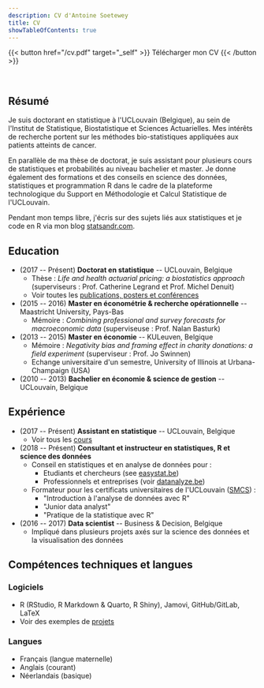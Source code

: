 ```yaml
---
description: CV d'Antoine Soetewey
title: CV
showTableOfContents: true
---
```


{{< button href="/cv.pdf" target="_self" >}}
Télécharger mon CV
{{< /button >}}

<br>

## Résumé

Je suis doctorant en statistique à l'UCLouvain (Belgique), au sein de l'Institut de Statistique, Biostatistique et Sciences Actuarielles. Mes intérêts de recherche portent sur les méthodes bio-statistiques appliquées aux patients atteints de cancer.

En parallèle de ma thèse de doctorat, je suis assistant pour plusieurs cours de statistiques et probabilités au niveau bachelier et master. Je donne également des formations et des conseils en science des données, statistiques et programmation R dans le cadre de la plateforme technologique du Support en Méthodologie et Calcul Statistique de l'UCLouvain.

Pendant mon temps libre, j'écris sur des sujets liés aux statistiques et je code en R via mon blog [statsandr.com](https://statsandr.com/).

## Education

- (2017 -- Présent) **Doctorat en statistique** -- UCLouvain, Belgique
  + Thèse : *Life and health actuarial pricing: a biostatistics approach* (superviseurs : Prof. Catherine Legrand et Prof. Michel Denuit)
  + Voir toutes les [publications, posters et conférences](/fr/research/)
- (2015 -- 2016) **Master en économétrie & recherche opérationnelle** -- Maastricht University, Pays-Bas 
  + Mémoire : *Combining professional and survey forecasts for macroeconomic data* (superviseuse : Prof. Nalan Basturk)
- (2013 -- 2015) **Master en économie** -- KULeuven, Belgique
  + Mémoire : *Negativity bias and framing effect in charity donations: a field experiment* (superviseur : Prof. Jo Swinnen)
  + Echange universitaire d'un semestre, University of Illinois at Urbana-Champaign (USA)
- (2010 -- 2013) **Bachelier en économie & science de gestion** -- UCLouvain, Belgique

## Expérience

- (2017 -- Présent) **Assistant en statistique** -- UCLouvain, Belgique
  + Voir tous les [cours](/fr/teaching/)
- (2018 -- Présent) **Consultant et instructeur en statistiques, R et science des données**
  + Conseil en statistiques et en analyse de données pour :
    + Etudiants et chercheurs (see [easystat.be](https://easystat.be/))
    + Professionnels et entreprises (voir [datanalyze.be](https://datanalyze.be/fr/))
  + Formateur pour les certificats universitaires de l'UCLouvain ([SMCS](http://www.uclouvain.be/smcs)) :
    + "Introduction à l'analyse de données avec R"
    + "Junior data analyst"
    + "Pratique de la statistique avec R"
- (2016 -- 2017) **Data scientist** -- Business & Decision, Belgique
  + Impliqué dans plusieurs projets axés sur la science des données et la visualisation des données

## Compétences techniques et langues

### Logiciels

- R (RStudio, R Markdown & Quarto, R Shiny), Jamovi, GitHub/GitLab, LaTeX
- Voir des exemples de [projets](/fr/software/)

### Langues

- Français (langue maternelle)
- Anglais (courant)
- Néerlandais (basique)
